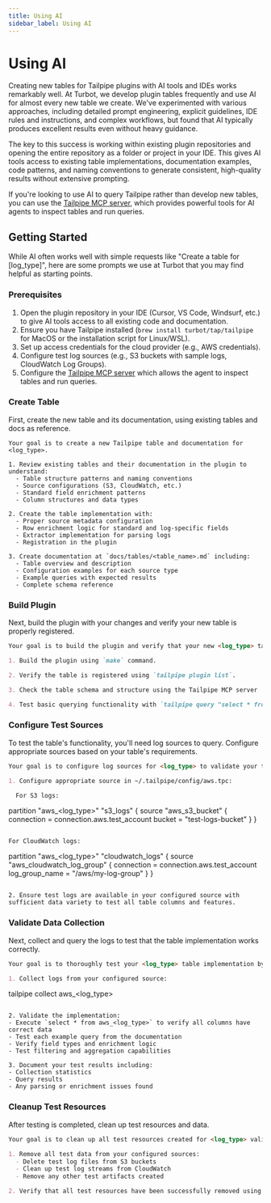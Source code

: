```yaml
---
title: Using AI
sidebar_label: Using AI
---
```


# Using AI

Creating new tables for Tailpipe plugins with AI tools and IDEs works remarkably well. At Turbot, we develop plugin tables frequently and use AI for almost every new table we create. We've experimented with various approaches, including detailed prompt engineering, explicit guidelines, IDE rules and instructions, and complex workflows, but found that AI typically produces excellent results even without heavy guidance.

The key to this success is working within existing plugin repositories and opening the entire repository as a folder or project in your IDE. This gives AI tools access to existing table implementations, documentation examples, code patterns, and naming conventions to generate consistent, high-quality results without extensive prompting.

If you're looking to use AI to query Tailpipe rather than develop new tables, you can use the [Tailpipe MCP server](https://github.com/turbot/tailpipe-mcp), which provides powerful tools for AI agents to inspect tables and run queries.

## Getting Started

While AI often works well with simple requests like "Create a table for [log_type]", here are some prompts we use at Turbot that you may find helpful as starting points.

### Prerequisites

1. Open the plugin repository in your IDE (Cursor, VS Code, Windsurf, etc.) to give AI tools access to all existing code and documentation.
2. Ensure you have Tailpipe installed (`brew install turbot/tap/tailpipe` for MacOS or the installation script for Linux/WSL).
3. Set up access credentials for the cloud provider (e.g., AWS credentials).
4. Configure test log sources (e.g., S3 buckets with sample logs, CloudWatch Log Groups).
5. Configure the [Tailpipe MCP server](https://github.com/turbot/tailpipe-mcp) which allows the agent to inspect tables and run queries.

### Create Table

First, create the new table and its documentation, using existing tables and docs as reference.

```
Your goal is to create a new Tailpipe table and documentation for <log_type>.

1. Review existing tables and their documentation in the plugin to understand:
  - Table structure patterns and naming conventions
  - Source configurations (S3, CloudWatch, etc.)
  - Standard field enrichment patterns
  - Column structures and data types

2. Create the table implementation with:
  - Proper source metadata configuration
  - Row enrichment logic for standard and log-specific fields
  - Extractor implementation for parsing logs
  - Registration in the plugin

3. Create documentation at `docs/tables/<table_name>.md` including:
  - Table overview and description
  - Configuration examples for each source type
  - Example queries with expected results
  - Complete schema reference
```

### Build Plugin

Next, build the plugin with your changes and verify your new table is properly registered.

```md
Your goal is to build the plugin and verify that your new <log_type> table is properly registered and functional.

1. Build the plugin using `make` command.

2. Verify the table is registered using `tailpipe plugin list`.

3. Check the table schema and structure using the Tailpipe MCP server

4. Test basic querying functionality with `tailpipe query "select * from aws_<log_type> limit 1"`.
```

### Configure Test Sources

To test the table's functionality, you'll need log sources to query. Configure appropriate sources based on your table's requirements.

```md
Your goal is to configure log sources for <log_type> to validate your table implementation.

1. Configure appropriate source in ~/.tailpipe/config/aws.tpc:

  For S3 logs:
  ```
  partition "aws_<log_type>" "s3_logs" {
    source "aws_s3_bucket" {
      connection = connection.aws.test_account
      bucket     = "test-logs-bucket"
    }
  }
  ```

  For CloudWatch logs:
  ```
  partition "aws_<log_type>" "cloudwatch_logs" {
    source "aws_cloudwatch_log_group" {
      connection = connection.aws.test_account
      log_group_name = "/aws/my-log-group"
    }
  }
  ```

2. Ensure test logs are available in your configured source with sufficient data variety to test all table columns and features.
```

### Validate Data Collection

Next, collect and query the logs to test that the table implementation works correctly.

```md
Your goal is to thoroughly test your <log_type> table implementation by validating data collection and querying.

1. Collect logs from your configured source:
  ```
  tailpipe collect aws_<log_type>
  ```

2. Validate the implementation:
  - Execute `select * from aws_<log_type>` to verify all columns have correct data
  - Test each example query from the documentation
  - Verify field types and enrichment logic
  - Test filtering and aggregation capabilities

3. Document your test results including:
  - Collection statistics
  - Query results
  - Any parsing or enrichment issues found
```

### Cleanup Test Resources

After testing is completed, clean up test resources and data.

```md
Your goal is to clean up all test resources created for <log_type> validation.

1. Remove all test data from your configured sources:
  - Delete test log files from S3 buckets
  - Clean up test log streams from CloudWatch
  - Remove any other test artifacts created

2. Verify that all test resources have been successfully removed using the same tools used to create them.
```
